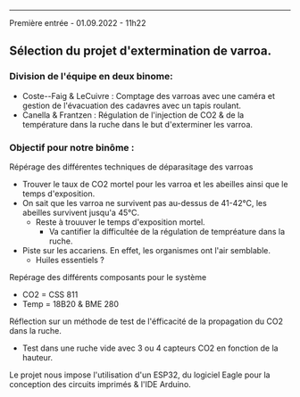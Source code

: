 _________________________________________________________________________________________________________
Première entrée - 01.09.2022 - 11h22 
 
## Sélection du projet d'extermination de varroa.
### Division de l'équipe en deux binome:
- Coste--Faig & LeCuivre : Comptage des varroas avec une caméra et gestion de l'évacuation des cadavres avec un tapis roulant.
- Canella & Frantzen : Régulation de l'injection de CO2 & de la température dans la ruche dans le but d'exterminer les varroa.
    
### Objectif pour notre binôme :
Répérage des différentes techniques de déparasitage des varroas 
- Trouver le taux de CO2 mortel pour les varroa et les abeilles ainsi que le temps d'exposition.
- On sait que les varroa ne survivent pas au-dessus de 41-42°C, les abeilles survivent jusqu'a 45°C.
  - Reste à trouuver le temps d'exposition mortel. 
    - Va cantifier la difficultée de la régulation de tempréature dans la ruche.
- Piste sur les accariens. En effet, les organismes ont l'air semblable.
  - Huiles essentiels ?
    
Repérage des différents composants pour le système 
- CO2 = CSS 811
- Temp = 18B20 & BME 280

Réflection sur un méthode de test de l'éfficacité de la propagation du CO2 dans la ruche.
- Test dans une ruche vide avec 3 ou 4 capteurs CO2 en fonction de la hauteur. 
 
 
 
Le projet nous impose l'utilisation d'un ESP32, du logiciel Eagle pour la conception des circuits imprimés & l'IDE Arduino.


